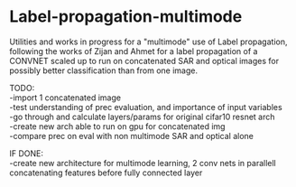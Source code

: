 # Label-propagation-multimode

Utilities and works in progress for a "multimode" use of Label propagation, following the works of Zijan and Ahmet
for a label propagation of a CONVNET scaled up to run on concatenated SAR and optical images for possibly better classification than from one image.


TODO:<br />
-import 1 concatenated image<br />
-test understanding of prec evaluation, and importance of input variables<br />
-go through and calculate layers/params for original cifar10 resnet arch<br />
-create new arch able to run on gpu for concatenated img<br />
-compare prec on eval with non multimode SAR and optical alone<br />

IF DONE:<br />
-create new architecture for multimode learning, 2 conv nets in parallell concatenating features before fully connected layer
